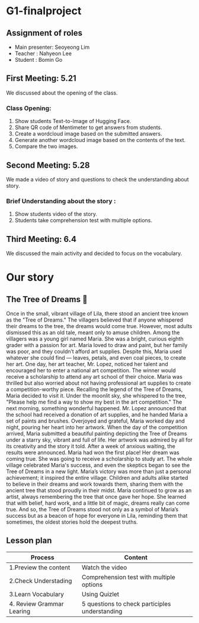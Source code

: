 # G1-finalproject
## Assignment of roles
+ Main presenter: Seoyeong Lim
+ Teacher : Nahyeon Lee
+ Student : Bomin Go
## First Meeting: 5.21
We discussed about the opening of the class.
### Class Opening: 
1. Show students Text-to-Image of Hugging Face.
2. Share QR code of Mentimeter to get answers from students.
3. Create a wordcloud image based on the submitted answers.
4. Generate another wordcloud image based on the contents of the text.
5. Compare the two images.

## Second Meeting: 5.28
We made a video of story and questions to check the understanding about story.
### Brief Understanding about the story :
1. Show students video of the story.
2. Students take comprehension test with multiple options.

## Third Meeting: 6.4
We discussed the main activity and decided to focus on the vocabulary.

# Our story
## The Tree of Dreams 🌳

Once in the small, vibrant village of Lila, there stood an ancient tree known as the "Tree of Dreams." The villagers believed that if anyone whispered their dreams to the tree, the dreams would come true. However, most adults dismissed this as an old tale, meant only to amuse children.
Among the villagers was a young girl named Maria. She was a bright, curious eighth grader with a passion for art. Maria loved to draw and paint, but her family was poor, and they couldn’t afford art supplies. Despite this, Maria used whatever she could find — leaves, petals, and even coal pieces, to create her art.
One day, her art teacher, Mr. Lopez, noticed her talent and encouraged her to enter a national art competition. The winner would receive a scholarship to attend any art school of their choice. Maria was thrilled but also worried about not having professional art supplies to create a competition-worthy piece.
Recalling the legend of the Tree of Dreams, Maria decided to visit it. Under the moonlit sky, she whispered to the tree, "Please help me find a way to show my best in the art competition."
The next morning, something wonderful happened. Mr. Lopez announced that the school had received a donation of art supplies, and he handed Maria a set of paints and brushes. Overjoyed and grateful, Maria worked day and night, pouring her heart into her artwork.
When the day of the competition arrived, Maria submitted a beautiful painting depicting the Tree of Dreams under a starry sky, vibrant and full of life. Her artwork was admired by all for its creativity and the story it told.
After a week of anxious waiting, the results were announced. Maria had won the first place! Her dream was coming true. She was going to receive a scholarship to study art. The whole village celebrated Maria's success, and even the skeptics began to see the Tree of Dreams in a new light.
Maria’s victory was more than just a personal achievement; it inspired the entire village. Children and adults alike started to believe in their dreams and work towards them, sharing them with the ancient tree that stood proudly in their midst.
Maria continued to grow as an artist, always remembering the tree that once gave her hope. She learned that with belief, hard work, and a little bit of magic, dreams really can come true.
And so, the Tree of Dreams stood not only as a symbol of Maria’s success but as a beacon of hope for everyone in Lila, reminding them that sometimes, the oldest stories hold the deepest truths.

## Lesson plan
|Process|Content|
|----|-----------------------|
|1.Preview the content|Watch the video|
|2.Check Understading|Comprehension test with multiple options|
|3.Learn Vocabulary|Using Quizlet|
|4. Review Grammar Learing|5 questions to check participles understanding|






   
